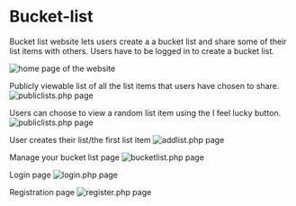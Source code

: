 # Bucket-list

Bucket list website lets users create a a bucket list and share some of their list items with others. 
Users have to be logged in to create a bucket list.

![home page of the website](img/index.png)

Publicly viewable list of all the list items that users have chosen to share. 
![publiclists.php page](img/publiclist.png)

Users can choose to view a random list item using the I feel lucky button. 
![publiclists.php page](img/Ifeellucky.png)

User creates their list/the first list item
![addlist.php page](img/addlist.png)

Manage your bucket list page
![bucketlist.php page](img/bucketlist.png)

Login page 
![login.php page](img/login.png)

Registration page
![register.php page](img/Register.png)



